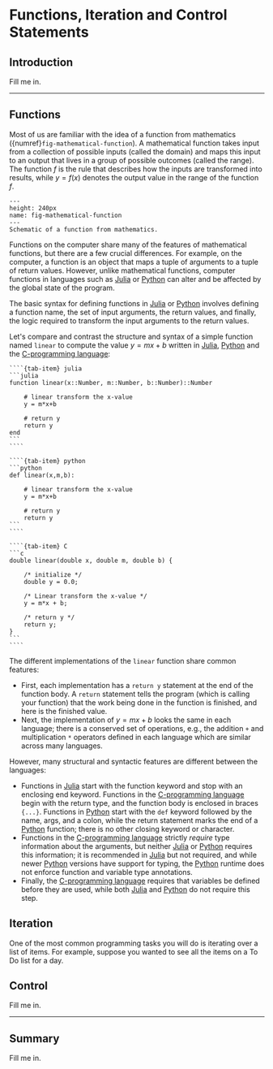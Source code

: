 # Functions, Iteration and Control Statements

## Introduction 
Fill me in.

---

## Functions

Most of us are familiar with the idea of a function from mathematics ({numref}`fig-mathematical-function`). A mathematical function takes input from a collection of possible inputs (called the domain) and maps this input to an output that lives in a group of possible outcomes (called the range). The function $f$ is the rule that describes how the inputs are transformed into results, while $y = f(x)$ denotes the output value in the range of the function $f$.

```{figure} ./figs/Fig-Mathematical-Function.pdf
---
height: 240px
name: fig-mathematical-function
---
Schematic of a function from mathematics. 
```

Functions on the computer share many of the features of mathematical functions, but there are a few crucial differences. For example, on the computer, a function is an object that maps a tuple of arguments to a tuple of return values. However, unlike mathematical functions, computer functions in languages such as [Julia](https://docs.julialang.org) or [Python](https://www.python.org) can alter and be affected by the global state of the program.

The basic syntax for defining functions in [Julia](https://docs.julialang.org) or [Python](https://www.python.org) involves defining a function name, the set of input arguments, the return values, and finally, the logic required to transform the input arguments to the return values. 

Let's compare and contrast the structure and syntax of a simple function named `linear` to compute the value $y = mx+b$ written in [Julia](https://docs.julialang.org), [Python](https://www.python.org) and the [C-programming language](https://en.wikipedia.org/wiki/C_(programming_language)):


`````{tab-set}
````{tab-item} julia
```julia
function linear(x::Number, m::Number, b::Number)::Number
    
    # linear transform the x-value
    y = m*x+b

    # return y 
    return y
end
```
````

````{tab-item} python
```python
def linear(x,m,b):

    # linear transform the x-value
    y = m*x+b

    # return y 
    return y
```
````

````{tab-item} C
```c
double linear(double x, double m, double b) {

    /* initialize */
    double y = 0.0;
    
    /* Linear transform the x-value */
    y = m*x + b;

    /* return y */
    return y;
}
```
````
`````

The different implementations of the `linear` function share common features:
* First, each implementation has a `return y` statement at the end of the function body. A `return` statement tells the program (which is calling your function) that the work being done in the function is finished, and here is the finished value.
* Next, the implementation of $y = mx+b$ looks the same in each language; there is a conserved set of operations, e.g., the addition `+` and multiplication `*` operators defined in each language which are similar across many languages. 

However, many structural and syntactic features are different between the languages:
* Functions in [Julia](https://docs.julialang.org) start with the function keyword and stop with an enclosing end keyword. Functions in the [C-programming language](https://en.wikipedia.org/wiki/C_(programming_language)) begin with the return type, and the function body is enclosed in braces `{...}`. Functions in [Python](https://www.python.org) start with the `def` keyword followed by the name, args, and a colon, while the return statement marks the end of a [Python](https://www.python.org) function; there is no other closing keyword or character.
* Functions in the [C-programming language](https://en.wikipedia.org/wiki/C_(programming_language)) strictly _require_ type information about the arguments, but neither [Julia](https://docs.julialang.org) or [Python](https://www.python.org) requires this information; it is recommended in [Julia](https://docs.julialang.org) but not required, and while newer [Python](https://www.python.org) versions have support for typing, the [Python](https://www.python.org) runtime does not enforce function and variable type annotations.
* Finally, the [C-programming language](https://en.wikipedia.org/wiki/C_(programming_language)) requires that variables be defined before they are used, while both [Julia](https://docs.julialang.org) and [Python](https://www.python.org) do not require this step.

## Iteration
One of the most common programming tasks you will do is iterating over a list of items. For example, suppose you wanted to see all the items on a To Do list for a day. 

## Control
Fill me in.

---

## Summary
Fill me in. 